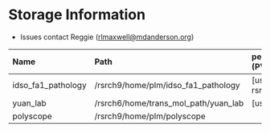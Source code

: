 # Storage Information

- Issues contact Reggie (rlmaxwell@mdanderson.org)

| Name                | Path                                  |   persistentVolumeClaim (PVC)  | Capacity     | Available  |
| :-------------------| :------------------------------------ | :----------------------------- | :----------- | :----------|
| idso_fa1_pathology  | /rsrch9/home/plm/idso_fa1_pathology   | [username]-gpu-rsrch9-home-plm | 280 TB       | 132 TB     |
| yuan_lab            | /rsrch6/home/trans_mol_path/yuan_lab  | [username]-gpu-lab             | 203 TB       | 42 TB      |
| polyscope           | /rsrch9/home/plm/polyscope            |                                |  15 TB       | 15 TB      |
